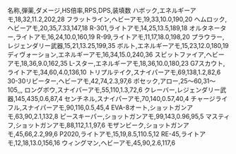 名称,弾薬,ダメージ,HS倍率,RPS,DPS,装填数
ハボック,エネルギーアモ,18,32,11.2,202,28
フラットライン,ヘビーアモ,19,33,10.0,190,20
ヘムロック,ヘビーアモ,20,35,7.33,147,18
R-301,ライトアモ,14,25,13.5,189,18
オルタネーター,ライトアモ,16,24,10.0,160,19
R-99,ライトアモ,11,17,18.0,198,20
プラウラー,レジェンダリー武器,15,21,13.25,199,35
ボルト,エネルギーアモ,15,23,12.0,180,19
ディヴォーション,エネルギーアモ,16,34,15.0,240,36
スピットファイア,ヘビーアモ,18,36,9.0,162,35
L-スター,エネルギーアモ,18,36,10.0,180,23
G7スカウト,ライトアモ,34,60,4.0,136,10
トリプルテイク,スナイパーアモ,69,138,1.2,82,6
30-30リピーター,ヘビーアモ,42,74,2.3,97,6
ボセック,アロー,25〜60,31〜105,,,
ロングボウ,スナイパーアモ,55,110,1.3,72,6
クレーバー,レジェンダリー武器,145,435,0.6,87,4
センチネル,スナイパーアモ,70,140,0.57,40,4
チャージライフル,スナイパーアモ,90,116,0.5,45,4
EVA-8オート,ショットガンアモ,63,90,2.1,132,8
ピースキーパー,ショットガンアモ,99,143,0.96,95,5
マスティフ,ショットガンアモ,88,112,1.1,97,6
モザンビーク,ショットガンアモ,45,66,2.2,99,6
P2020,ライトアモ,15,19,8.5,110.5,12
RE-45,ライトアモ,12,18,13.0,156,16
ウィングマン,ヘビーアモ,45,90,2.6,117,6
